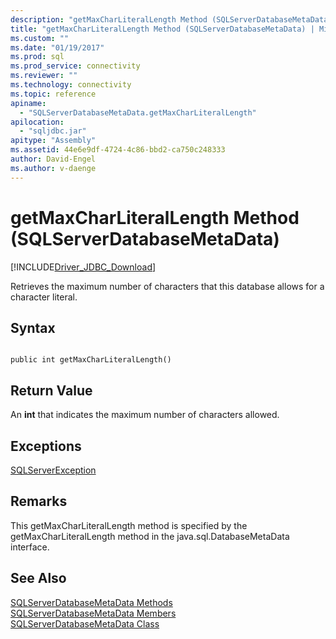 ```yaml
---
description: "getMaxCharLiteralLength Method (SQLServerDatabaseMetaData)"
title: "getMaxCharLiteralLength Method (SQLServerDatabaseMetaData) | Microsoft Docs"
ms.custom: ""
ms.date: "01/19/2017"
ms.prod: sql
ms.prod_service: connectivity
ms.reviewer: ""
ms.technology: connectivity
ms.topic: reference
apiname: 
  - "SQLServerDatabaseMetaData.getMaxCharLiteralLength"
apilocation: 
  - "sqljdbc.jar"
apitype: "Assembly"
ms.assetid: 44e6e9df-4724-4c86-bbd2-ca750c248333
author: David-Engel
ms.author: v-daenge
---
```

# getMaxCharLiteralLength Method (SQLServerDatabaseMetaData)
[!INCLUDE[Driver_JDBC_Download](../../../includes/driver_jdbc_download.md)]

  Retrieves the maximum number of characters that this database allows for a character literal.  
  
## Syntax  
  
```  
  
public int getMaxCharLiteralLength()  
```  
  
## Return Value  
 An **int** that indicates the maximum number of characters allowed.  
  
## Exceptions  
 [SQLServerException](../../../connect/jdbc/reference/sqlserverexception-class.md)  
  
## Remarks  
 This getMaxCharLiteralLength method is specified by the getMaxCharLiteralLength method in the java.sql.DatabaseMetaData interface.  
  
## See Also  
 [SQLServerDatabaseMetaData Methods](../../../connect/jdbc/reference/sqlserverdatabasemetadata-methods.md)   
 [SQLServerDatabaseMetaData Members](../../../connect/jdbc/reference/sqlserverdatabasemetadata-members.md)   
 [SQLServerDatabaseMetaData Class](../../../connect/jdbc/reference/sqlserverdatabasemetadata-class.md)  
  
  
